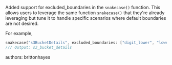 Added support for excluded_boundaries in the `snakecase()` function. This allows users to leverage the same function `snakecase()` that they're already leveraging but tune it to handle specific scenarios where default boundaries are not desired.

For example,

```rust
snakecase("s3BucketDetails", excluded_boundaries: ["digit_lower", "lower_digit", "upper_digit"])
/// Output: s3_bucket_details
```

authors: brittonhayes